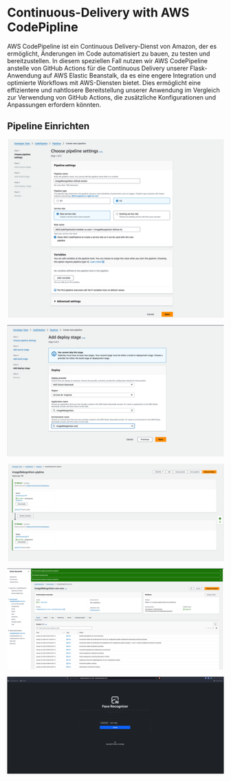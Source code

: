 # Continuous-Delivery with AWS CodePipline

AWS CodePipeline ist ein Continuous Delivery-Dienst von Amazon, der es ermöglicht, Änderungen im Code automatisiert zu bauen, zu testen und bereitzustellen. In diesem speziellen Fall nutzen wir AWS CodePipeline anstelle von GitHub Actions für die Continuous Delivery unserer Flask-Anwendung auf AWS Elastic Beanstalk, da es eine engere Integration und optimierte Workflows mit AWS-Diensten bietet. Dies ermöglicht eine effizientere und nahtlosere Bereitstellung unserer Anwendung im Vergleich zur Verwendung von GitHub Actions, die zusätzliche Konfigurationen und Anpassungen erfordern könnten.



## Pipeline Einrichten

![](attachments/Pasted%20image%2020240129195840.png)

![](attachments/Pasted%20image%2020240129201448.png)



![](attachments/Pasted%20image%2020240129225022.png)


![](attachments/Pasted%20image%2020240130002209.png)

![](attachments/Pasted%20image%2020240129231519.png)